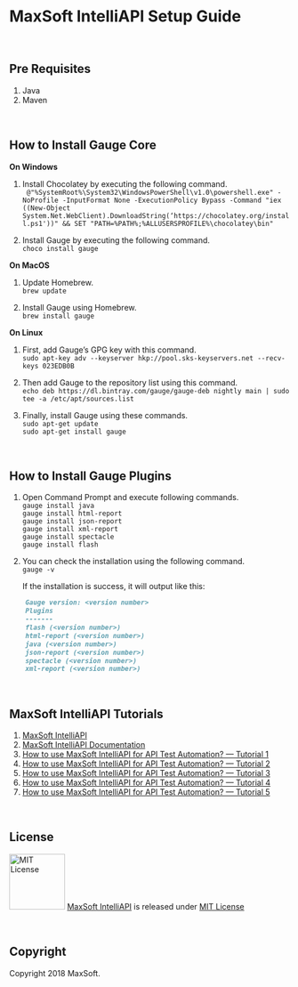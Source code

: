 # MaxSoft IntelliAPI Setup Guide
<br />

## Pre Requisites
1. Java
2. Maven
<br />

## How to Install Gauge Core

**On Windows**
1. Install Chocolatey by executing the following command. \
` @"%SystemRoot%\System32\WindowsPowerShell\v1.0\powershell.exe" -NoProfile -InputFormat None -ExecutionPolicy Bypass -Command "iex ((New-Object System.Net.WebClient).DownloadString(‘https://chocolatey.org/install.ps1'))" && SET "PATH=%PATH%;%ALLUSERSPROFILE%\chocolatey\bin"`

2. Install Gauge by executing the following command. \
`choco install gauge`

**On MacOS**
1. Update Homebrew. \
`brew update`

2. Install Gauge using Homebrew. \
`brew install gauge`

**On Linux**
1. First, add Gauge’s GPG key with this command. \
`sudo apt-key adv --keyserver hkp://pool.sks-keyservers.net --recv-keys 023EDB0B`

2. Then add Gauge to the repository list using this command. \
`echo deb https://dl.bintray.com/gauge/gauge-deb nightly main | sudo tee -a /etc/apt/sources.list`

3. Finally, install Gauge using these commands. \
`sudo apt-get update` \
`sudo apt-get install gauge`
<br />

## How to Install Gauge Plugins
1. Open Command Prompt and execute following commands. \
`gauge install java` \
`gauge install html-report` \
`gauge install json-report` \
`gauge install xml-report` \
`gauge install spectacle` \
`gauge install flash`

2. You can check the installation using the following command. \
`gauge -v`

	If the installation is success, it will output like this:

```markdown
    Gauge version: <version number>
    Plugins
    -------
    flash (<version number>)
    html-report (<version number>)
    java (<version number>)
    json-report (<version number>)
    spectacle (<version number>)
    xml-report (<version number>)
```
<br />

## MaxSoft IntelliAPI Tutorials
1. [MaxSoft IntelliAPI](https://medium.com/@osanda.deshan/maxsoft-ata-framework-for-api-test-automation-9cffd25a0b15 "MaxSoft — IntelliAPI")
2. [MaxSoft IntelliAPI Documentation](https://medium.com/intelliapi/maxsoft-intelliapi-step-implementations-usages-5cb9150e0106)
3. [How to use MaxSoft IntelliAPI for API Test Automation? — Tutorial 1](https://medium.com/@osanda.deshan/how-to-use-maxsoft-ata-framework-for-api-test-automation-e5966185fa33 "How to use MaxSoft IntelliAPI for API Test Automation? — Tutorial 1")
4. [How to use MaxSoft IntelliAPI for API Test Automation? — Tutorial 2](https://medium.com/@osanda.deshan/how-to-use-maxsoft-ata-framework-for-api-test-automation-tutorial-2-53b50c613f42 "How to use MaxSoft IntelliAPI for API Test Automation? — Tutorial 2")
5. [How to use MaxSoft IntelliAPI for API Test Automation? — Tutorial 3](https://medium.com/@osanda.deshan/how-to-use-maxsoft-ata-framework-for-api-test-automation-tutorial-3-160f81e404f1 "How to use MaxSoft IntelliAPI for API Test Automation? — Tutorial 3")
6. [How to use MaxSoft IntelliAPI for API Test Automation? — Tutorial 4](https://medium.com/@osanda.deshan/how-to-use-maxsoft-ata-framework-for-api-test-automation-tutorial-4-5fb265ca5eaf "How to use MaxSoft IntelliAPI for API Test Automation? — Tutorial 4")
7. [How to use MaxSoft IntelliAPI for API Test Automation? — Tutorial 5](https://medium.com/@osanda.deshan/how-to-use-maxsoft-ata-framework-for-api-test-automation-tutorial-5-3b2c22328233 "How to use MaxSoft IntelliAPI for API Test Automation? — Tutorial 5")
<br />

## License
<img src="https://upload.wikimedia.org/wikipedia/commons/thumb/0/0b/License_icon-mit-2.svg/2000px-License_icon-mit-2.svg.png" alt="MIT License" width="100" height="100"/> [MaxSoft IntelliAPI](https://medium.com/@osanda.deshan/maxsoft-ata-framework-for-api-test-automation-9cffd25a0b15) is released under [MIT License](https://opensource.org/licenses/MIT)

<br />

## Copyright
Copyright 2018 MaxSoft.
